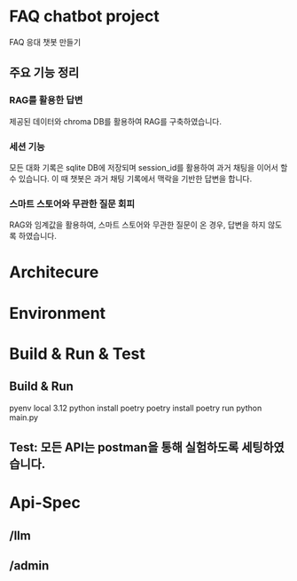 # FAQ chatbot project
FAQ 응대 챗봇 만들기

## 주요 기능 정리
### RAG를 활용한 답변
제공된 데이터와 chroma DB를 활용하여 RAG를 구축하였습니다.

### 세션 기능
모든 대화 기록은 sqlite DB에 저장되며
session_id를 활용하여 과거 채팅을 이어서 할 수 있습니다.
이 때 챗봇은 과거 채팅 기록에서 맥락을 기반한 답변을 합니다.

### 스마트 스토어와 무관한 질문 회피
RAG와 임계값을 활용하여, 스마트 스토어와 무관한 질문이 온 경우, 답변을 하지 않도록 하였습니다.

# Architecure

# Environment

# Build & Run & Test

## Build & Run
pyenv local 3.12
python install poetry
poetry install
poetry run python main.py

## Test: 모든 API는 postman을 통해 실험하도록 세팅하였습니다.

# Api-Spec

## /llm

## /admin